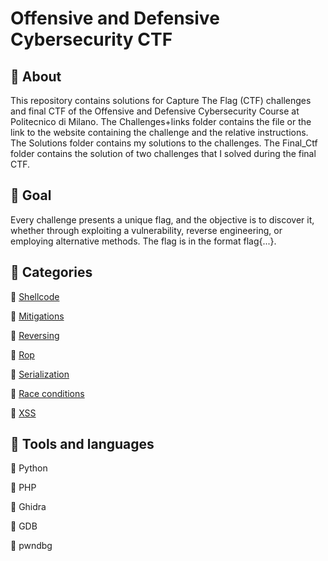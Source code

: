 # Offensive and Defensive Cybersecurity CTF
## 🔴 About

This repository contains solutions for Capture The Flag (CTF) challenges and final CTF of the Offensive and Defensive Cybersecurity Course at Politecnico di Milano.
The Challenges+links folder contains the file or the link to the website containing the challenge and the relative instructions.
The Solutions folder contains my solutions to the challenges.
The Final_Ctf folder contains the solution of two challenges that I solved during the final CTF.

## 🔴 Goal

Every challenge presents a unique flag, and the objective is to discover it, whether through exploiting a vulnerability, reverse engineering, or employing alternative methods.
The flag is in the format flag{...}.

## 🔴 Categories
🔘 [Shellcode](https://github.com/TommyGio3/ODC-CTF/tree/main/Challenges%2Blinks/Shellcode)

🔘 [Mitigations](https://github.com/TommyGio3/ODC-CTF/tree/main/Challenges%2Blinks/Mitigations)

🔘 [Reversing](https://github.com/TommyGio3/ODC-CTF/tree/main/Challenges%2Blinks/Reversing)

🔘 [Rop](https://github.com/TommyGio3/ODC-CTF/tree/main/Challenges%2Blinks/Rop)

🔘 [Serialization](https://github.com/TommyGio3/ODC-CTF/tree/main/Challenges%2Blinks/Serialization)

🔘 [Race conditions](https://github.com/TommyGio3/ODC-CTF/tree/main/Challenges%2Blinks/Race)

🔘 [XSS](https://github.com/TommyGio3/ODC-CTF/tree/main/Challenges%2Blinks/Xss)


## 🔴 Tools and languages
🔘 Python

🔘 PHP

🔘 Ghidra

🔘 GDB

🔘 pwndbg


